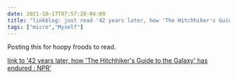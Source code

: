 ```yaml
---
date: 2021-10-17T07:57:28-04:00
title: "linkblog: just read '42 years later, how 'The Hitchhiker's Guide to the Galaxy' has endured : NPR'"
tags: ["micro","Myself"]
---
```

Posting this for hoopy froods to read.
 
[link to '42 years later, how 'The Hitchhiker's Guide to the Galaxy' has endured : NPR'](https://www.npr.org/2021/10/17/1046593657/its-been-42-years-since-the-hitchhikers-guide-answered-the-ultimate-question)
